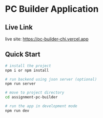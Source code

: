 # PC Builder Application

## Live Link

live site: <https://pc-builder-chi.vercel.app>

## Quick Start

```bash
# install the project
npm i or npm install

# run backend using json server (optional)
npm run server

# move to project directory
cd assignment-pc-builder

# run the app in development mode
npm run dev
```

